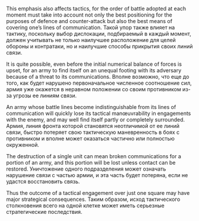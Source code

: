 
This emphasis also affects tactics, for the order of battle adopted at each moment must take into account not only the best positioning for the purposes of defence and counter-attack but also the best means of covering one’s lines of communication.
Такой упор также влияет на тактику, поскольку выбор дислокации, подбираемый в каждый момент, должен учитывать не только наилучшее расположение для целей обороны и контратаки, но и наилучшие способы прикрытия своих линий связи.

It is quite possible, even before the initial numerical balance of forces is upset, for an army to find itself on an unequal footing with its adversary because of a threat to its communications.
Вполне возможно, что еще до того, как будет нарушено первоначальное численное соотношение сил, армия уже окажется в неравном положении со своим противником из-за угрозы ее линиям связи.

An army whose battle lines become indistinguishable from its lines of communication will quickly lose its tactical manœuvrability in engagements with the enemy, and may well find itself partly or completely surrounded.
Армия, линия фронта которой становятся неотличимой от ее линий связи, быстро потеряет свою тактическую маневренность в боях с противником и вполне может оказаться частично или полностью окруженной.

The destruction of a single unit can mean broken communications for a portion of an army, and this portion will be lost unless contact can be restored.
Уничтожение одного подразделения может означать нарушение связи с частью армии, и эта часть будет потеряна, если не удастся восстановить связь.

Thus the outcome of a tactical engagement over just one square may have major strategical consequences.
Таким образом, исход тактического столкновения всего на одной клетке может иметь серьезные стратегические последствия.

